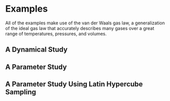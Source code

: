 # Examples

All of the examples make use of the van der Waals gas law, a generalization of
the ideal gas law that accurately describes many gases over a great range of
temperatures, pressures, and volumes.

## A Dynamical Study

## A Parameter Study

## A Parameter Study Using Latin Hypercube Sampling
